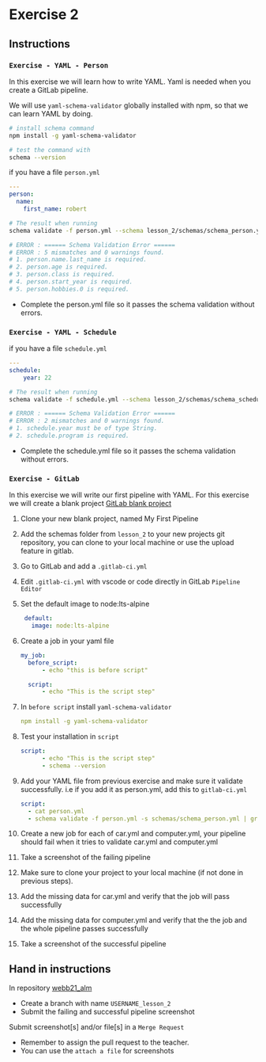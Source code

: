# Exercise 2

## Instructions

### `Exercise - YAML - Person`

In this exercise we will learn how to write YAML. Yaml is needed when you create a GitLab pipeline.

We will use `yaml-schema-validator` globally installed with npm, so that we can learn YAML by doing.

```bash
# install schema command
npm install -g yaml-schema-validator

# test the command with
schema --version
```

if you have a file `person.yml`

```yaml
---
person:
  name:
    first_name: robert
```

```bash
# The result when running
schema validate -f person.yml --schema lesson_2/schemas/schema_person.yml

# ERROR : ====== Schema Validation Error ======
# ERROR : 5 mismatches and 0 warnings found.
# 1. person.name.last_name is required.
# 2. person.age is required.
# 3. person.class is required.
# 4. person.start_year is required.
# 5. person.hobbies.0 is required.
```

- Complete the person.yml file so it passes the schema validation without errors.

### `Exercise - YAML - Schedule`

if you have a file `schedule.yml`

```yaml
---
schedule:
    year: 22
```

```bash
# The result when running
schema validate -f schedule.yml --schema lesson_2/schemas/schema_schedule.yml

# ERROR : ====== Schema Validation Error ======
# ERROR : 2 mismatches and 0 warnings found.
# 1. schedule.year must be of type String.
# 2. schedule.program is required.
```

- Complete the schedule.yml file so it passes the schema validation without errors.

### `Exercise - GitLab`

In this exercise we will write our first pipeline with YAML. For this exercise we will create a blank project [GitLab blank project](https://gitlab.com/projects/new#blank_project)

1. Clone your new blank project, named My First Pipeline
2. Add the schemas folder from `lesson_2` to your new projects git repository, you can clone to your local machine or use the upload feature in gitlab.
3. Go to GitLab and add a `.gitlab-ci.yml`
4. Edit `.gitlab-ci.yml` with vscode or code directly in GitLab `Pipeline Editor`
5. Set the default image to node:lts-alpine

   ```yaml
    default:
      image: node:lts-alpine
   ```

6. Create a job in your yaml file

    ```yaml
    my_job:
      before_script:
          - echo "this is before script"

      script:
          - echo "This is the script step"
    ```

7. In `before script` install `yaml-schema-validator`

    ```yaml
    npm install -g yaml-schema-validator
    ```

8. Test your installation in `script`

    ```yaml
    script:
          - echo "This is the script step"
          - schema --version
    ```

9. Add your YAML file from previous exercise and make sure it validate successfully. i.e if you add it as person.yml, add this to `gitlab-ci.yml`

    ```yaml
    script:
      - cat person.yml
      - schema validate -f person.yml -s schemas/schema_person.yml | grep -q 'SUCCESS'
    ```

10. Create a new job for each of car.yml and computer.yml, your pipeline should fail when it tries to validate car.yml and computer.yml
11. Take a screenshot of the failing pipeline
12. Make sure to clone your project to your local machine (if not done in previous steps).
13. Add the missing data for car.yml and verify that the job will pass successfully
14. Add the missing data for computer.yml and verify that the the job and the whole pipeline passes successfully
15. Take a screenshot of the successful pipeline

## Hand in instructions

In repository [webb21_alm](https://gitlab.com/robert-alfwar/webb21_alm)

- Create a branch with name `USERNAME_lesson_2`
- Submit the failing and successful pipeline screenshot

Submit screenshot[s] and/or file[s] in a `Merge Request`

- Remember to assign the pull request to the teacher.
- You can use the `attach a file` for screenshots
